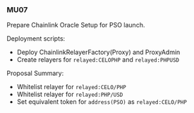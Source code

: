 ### MU07

Prepare Chainlink Oracle Setup for PSO launch.

Deployment scripts:
- Deploy ChainlinkRelayerFactory(Proxy) and ProxyAdmin
- Create relayers for `relayed:CELOPHP` and `relayed:PHPUSD`

Proposal Summary:
- Whitelist relayer for `relayed:CELO/PHP`
- Whitelist relayer for `relayed:PHP/USD`
- Set equivalent token for `address(PSO)` as `relayed:CELO/PHP`
